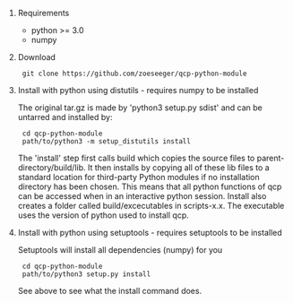 1. Requirements

     - python >= 3.0
     - numpy

2. Download

        git clone https://github.com/zoeseeger/qcp-python-module

3. Install with python using distutils - requires numpy to be installed

    The original tar.gz is made by 'python3 setup.py sdist' and can be untarred and installed by:

        cd qcp-python-module
        path/to/python3 -m setup_distutils install

    The 'install' step first calls build which copies the source files to parent-directory/build/lib.
It then installs by copying all of these lib files to a standard location for third-party Python
modules if no installation directory has been chosen. This means that all python functions of qcp
can be accessed when in an interactive python session. Install also creates a folder called
build/excecutables in scripts-x.x. The executable uses the version of python used to install qcp.

4. Install with python using setuptools - requires setuptools to be installed

    Setuptools will install all dependencies (numpy) for you

        cd qcp-python-module
        path/to/python3 setup.py install

    See above to see what the install command does.


